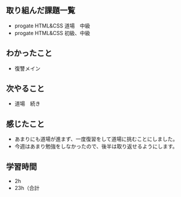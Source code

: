 ## 取り組んだ課題一覧
- progate HTML&CSS 道場　中級
- progate HTML&CSS 初級、中級
## わかったこと
- 復讐メイン
## 次やること
- 道場　続き
## 感じたこと
- あまりにも道場が進まず、一度復習をして道場に挑むことにしました。
- 今週はあまり勉強をしなかったので、後半は取り返せるようにします。
## 学習時間
- 2h
- 23h（合計
